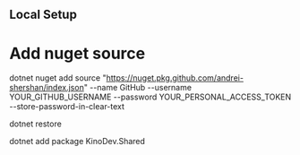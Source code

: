 ## Local Setup
# Add nuget source
dotnet nuget add source "https://nuget.pkg.github.com/andrei-shershan/index.json" --name GitHub --username YOUR_GITHUB_USERNAME --password YOUR_PERSONAL_ACCESS_TOKEN --store-password-in-clear-text

dotnet restore

dotnet add package KinoDev.Shared



